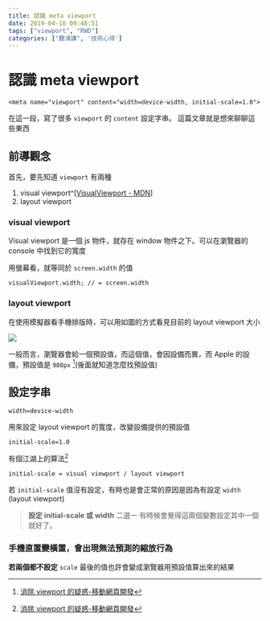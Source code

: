 ```yaml
---
title: 認識 meta viewport
date: 2019-04-16 09:48:51
tags: ["viewport", "RWD"]
categories: ["聽演講", '技術心得']
---
```


# 認識 meta viewport

```html=
<meta name="viewport" content="width=device-width, initial-scale=1.0">
```

在這一段，寫了很多 `viewport` 的 `content` 設定字串。
這篇文章就是想來聊聊這些東西

## 前導觀念

首先，要先知道 `viewport` 有兩種

1. visual viewport^[[VisualViewport - MDN](https://developer.mozilla.org/en-US/docs/Web/API/VisualViewport)]
2. layout viewport

### visual viewport

Visual viewport 是一個 js 物件，就存在 window 物件之下。可以在瀏覽器的 console 中找到它的寬度

用螢幕看，就等同於 `screen.width` 的值

```javascript=
visualViewport.width; // = screen.width
```

### layout viewport

在使用模擬器看手機排版時，可以用如圖的方式看見目前的 layout viewport 大小

![](https://i.imgur.com/EB5ugA8.png)

一般而言，瀏覽器會給一個預設值，而這個值，會因設備而異，而 Apple 的設備，預設值是 `980px` [^ref1](後面就知道怎麼找預設值)

## 設定字串

`width=device-width`

用來設定 layout viewport 的寬度，改變設備提供的預設值

`initial-scale=1.0`

有個江湖上的算法[^ref1]

```
initial-scale = visual viewport / layout viewport
```

若 `initial-scale` 值沒有設定，有時也是會正常的原因是因為有設定 `width` (layout viewport)

> **設定 initial-scale 或 width** 二選一
> 有時候會覺得這兩個變數設定其中一個就好了。

### 手機直置變橫置，會出現無法預測的縮放行為

**若兩個都不設定**
`scale` 最後的值也許會變成瀏覽器用預設值算出來的結果

[^ref1]: [消除 viewport 的疑惑-移動網頁開發](https://www.zybuluo.com/gongzhen/note/170557)
